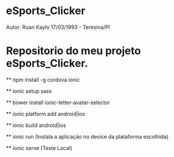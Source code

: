 # eSports_Clicker

Autor: Ruan Kaylo
17/03/1993 - Teresina/PI

# Repositorio do meu projeto eSports_Clicker.

** npm install -g cordova ionic

** ionic setup sass

** bower install ionic-letter-avatar-selector

** ionic platform add android|ios

** ionic build android|ios

** ionic run (Instala a aplicação no device da plataforma escolhida)

** ionic serve (Teste Local)
